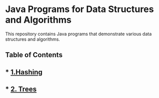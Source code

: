 Java Programs for Data Structures and Algorithms
================================================

This repository contains Java programs that demonstrate various data structures and algorithms.

Table of Contents
-----------------

## *   [1\.Hashing](https://www.geeksforgeeks.org/hashing-data-structure/)
## *   [2\. Trees](https://www.geeksforgeeks.org/introduction-to-tree-data-structure-and-algorithm-tutorials/)
